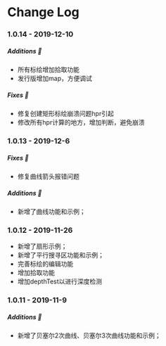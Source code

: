 Change Log
==========

### 1.0.14 - 2019-12-10

##### Additions :tada:
* 所有标绘增加拾取功能
* 发行版增加map，方便调试

##### Fixes :wrench:
* 修复创建矩形标绘崩溃问题hpr引起
* 修改所有hpr计算的地方，增加判断，避免崩溃

### 1.0.13 - 2019-12-6

##### Fixes :wrench:
* 修复曲线箭头报错问题

##### Additions :tada:
* 新增了曲线功能和示例；

### 1.0.12 - 2019-11-26

* 新增了扇形示例；
* 新增了平行搜寻区功能和示例；
* 完善标绘的编辑功能
* 增加拾取功能
* 增加depthTest以进行深度检测

### 1.0.11 - 2019-11-9

##### Additions :tada:
* 新增了贝塞尔2次曲线、贝塞尔3次曲线功能和示例；